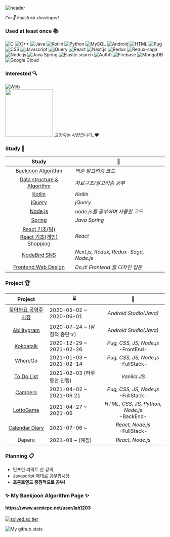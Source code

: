 <!--https://github.com/kyechan99/capsule-render-->
![header](https://capsule-render.vercel.app/api?type=soft&color=gradient&height=60&section=header&text=Coding%20History&fontSize=35&animation=twinkling)
<!--
## ⭐ Coding History ⭐ <!--[![Hits](https://hits.seeyoufarm.com/api/count/incr/badge.svg?url=https%3A%2F%2Fgithub.com%2FLAH1203&count_bg=%2379C83D&title_bg=%23555555&icon=&icon_color=%23E7E7E7&title=hits&edge_flat=false)](https://hits.seeyoufarm.com)-->

<!-- 👋
**LAH1203/LAH1203** is a ✨ _special_ ✨ repository because its `README.md` (this file) appears on your GitHub profile.
-->


*I'm 🐥 Fullstack developer!*

<!--
이모지 링크
https://apps.timwhitlock.info/emoji/tables/unicode
https://www.webfx.com/tools/emoji-cheat-sheet/
-->

### Used at least once :books:
<!--
+ C / C++
+ Java
+ Kotlin
+ Android
+ Web(Frontend/Backend)
-->
<!--![Javascript](https://img.shields.io/amo/stars/javascript?color=yellow&label=Javascript&logo=Javascript)-->
<!-- icon url : https://simpleicons.org/ -->
![C](https://img.shields.io/badge/-C-A8B9CC?style=flat&logo=c&logoColor=white)
![C++](https://img.shields.io/badge/-C++-00599C?style=flat&logo=c%2B%2B&logoColor=white)
![Java](https://img.shields.io/badge/-Java-007396?style=flat&logo=java&logoColor=white)
![Kotlin](https://img.shields.io/badge/-Kotlin-0095D5?style=flat&logo=kotlin&logoColor=white)
![Python](https://img.shields.io/badge/-Python-3776AB?style=flat&logo=python&logoColor=white)
![MySQL](https://img.shields.io/badge/-MySQL-4479A1?style=flat&logo=MySQL&logoColor=white)
![Android](https://img.shields.io/badge/-Android-3DDC84?style=flat&logo=android&logoColor=white)
![HTML](https://img.shields.io/badge/-HTML-E34F26?style=flat&logo=html5&logoColor=white)
![Pug](https://img.shields.io/badge/-Pug-A86454?style=flat&logo=Pug&logoColor=white)
![CSS](https://img.shields.io/badge/-CSS-1572B6?style=flat&logo=css3&logoColor=white)
![Javascript](https://img.shields.io/badge/-Javascript-F7DF1E?style=flat&logo=javascript&logoColor=white)
![jQuery](https://img.shields.io/badge/-jQuery-0769AD?style=flat&logo=jquery&logoColor=white)
![React](https://img.shields.io/badge/-React-61DAFB?style=flat&logo=react&logoColor=white&fontColor=white)
![Next.js](https://img.shields.io/badge/-Next.js-000000?style=flat&logo=Next.js&logoColor=white&fontColor=white)
![Redux](https://img.shields.io/badge/-Redux-764ABC?style=flat&logo=Redux&logoColor=white&fontColor=white)
![Redux-saga](https://img.shields.io/badge/-Redux%20Saga-999999?style=flat&logo=Redux-Saga&logoColor=white&fontColor=white)
![Node.js](https://img.shields.io/badge/-Node.js-339933?style=flat&logo=node.js&logoColor=white)
![Java Spring](http://img.shields.io/badge/-Java%20Spring-6DB33F?style=flat&logo=spring&logoColor=white)
![Elastic search](http://img.shields.io/badge/-Elastic%20search-005571?style=flat&logo=Elasticsearch&logoColor=white)
![Auth0](http://img.shields.io/badge/-Auth0-EB5424?style=flat&logo=Auth0&logoColor=white)
![Firebase](http://img.shields.io/badge/-Firebase-FFCA28?style=flat&logo=Firebase&logoColor=white)
![MongoDB](http://img.shields.io/badge/-MongoDB-47A248?style=flat&logo=MongoDB&logoColor=white)
![Google Cloud](http://img.shields.io/badge/-Google%20Cloud-4285F4?style=flat&logo=Google%20Cloud&logoColor=white)


<!--
### Can Do 📫
![Android](https://img.shields.io/badge/-Android-3DDC84?style=flat&logo=android&logoColor=white)
![Web application](https://img.shields.io/badge/-Web%20Application-339933?style=flat&logo=node.js&logoColor=white)
-->

### Interested :mag:
![Web](https://img.shields.io/badge/-Web-2496ED?style=flat&logo=Internet%20Explorer&logoColor=white)
<br>
<img src="https://user-images.githubusercontent.com/57928612/110071130-dbcf8280-7dbe-11eb-8d42-7e0181a689ed.png" height="150">
*고양이는 사랑입니다..:heart:*

### Study 📖
| Study | 📎 |
| :----: | ------ |
| [Baekjoon Algorithm](https://github.com/LAH1203/Baekjoon_Algorithm) | *백준 알고리즘 코드* |
| [Data structure & Algorithm](https://github.com/LAH1203/My_Algorithm) | *자료구조/알고리즘 공부* |
| [Kotlin](https://github.com/LAH1203/Kotlin_study) | *Kotlin* |
| [jQuery](https://github.com/LAH1203/Study_jQuery) | *jQuery* |
| [Node.js](https://github.com/LAH1203/Study_nodejs) | *node.js를 공부하며 사용한 코드* |
| [Spring](https://github.com/LAH1203/Study_JavaSpring) | *Java Spring* |
| [React 기초(팀)](https://github.com/LAH1203/React_study)<br>[React 기초(개인)](https://github.com/LAH1203/React-with-Web-Game)<br>[Shopping](https://github.com/LAH1203/Clone-Shopping) | *React* |
| [NodeBird SNS](https://github.com/LAH1203/NodeBird-SNS) | *Next.js, Redux, Redux-Saga, Node.js* |
| [Frontend Web Design](https://github.com/LAH1203/Doit_FE_WebDesign) | *Do,it! Frontend 웹 디자인 입문* |

### Project 🏆
| Project | ⌛ | 📝 |
| :----: | ------ | :---: |
| [찾아봐요 공영주차장](https://github.com/LAH1203/Parking_Map) | 2020-05-02 ~ 2020-06-01 | *Android Studio(Java)* |
| [Abilitygram](https://github.com/sunjungAn/promotion_seoul) | 2020-07-24 ~ (잠정적 중단ㅠ) | *Android Studio(Java)* |
| [Kokoatalk](https://github.com/LAH1203/Kokoatalk) | 2020-12-29 ~ 2021-02-26 | *Pug, CSS, JS, Node.js*<br>-FrontEnd- |
| [WhereGo](https://github.com/LAH1203/WhereGo) | 2021-01-03 ~ 2021-02-14 | *Pug, CSS, JS, Node.js*<br>-FullStack- |
| [To Do List](https://github.com/LAH1203/ToDoList_VanillaJS) | 2021-02-03 (하루동안 진행) | *Vanilla JS* |
| [Campers](https://github.com/LAH1203/Software_Engineering_Project) | 2021-04-02 ~ 2021-06.21 | *Pug, CSS, JS, Node.js*<br>-FullStack- |
| [LottoGame](https://github.com/youngDaLee/LottoGame) | 2021-04-27 ~ 2021-06 | *HTML, CSS, JS, Python, Node.js*<br>-BackEnd- |
| [Calendar Diary](https://github.com/LAH1203/Calendar-Diary) | 2021-07-06 ~ | *React, Node.js*<br>-FullStack- |
| Daparu | 2021-08 ~ (예정) | *React, Node.js* |

### Planning :clipboard:
+ 인프런 리액트 산 강의
+ Javascript 제대로 공부합시당
+ **프론트엔드 중점적으로 공부!**

<!--
### Challenge :crystal_ball:
| Challenge | ⌛ | 📎 |
| ---- | ---- | ----------- |
| 알고리즘 문제 하루 최소 두 문제! | 2021-02-04 ~ | [Baekjoon Algorithm](https://github.com/LAH1203/Baekjoon_Algorithm) & [Data structure & Algorithm](https://github.com/LAH1203/My_Algorithm) |
-->

### ✨ My Baekjoon Algorithm Page ✨
#### https://www.acmicpc.net/user/lah1203
[![solved.ac tier](http://mazassumnida.wtf/api/v2/generate_badge?boj=lah1203)](https://solved.ac/lah1203)

![My github stats](https://github-readme-stats.vercel.app/api?username=LAH1203&show_icons=true)

<!--
- 🔭 I’m currently working on ...
- 🌱 I’m currently learning ...
- 👯 I’m looking to collaborate on ...
- 🤔 I’m looking for help with ...
- 💬 Ask me about ...
- 📫 How to reach me: ...
- 😄 Pronouns: ...
- ⚡ Fun fact: ...
-->
